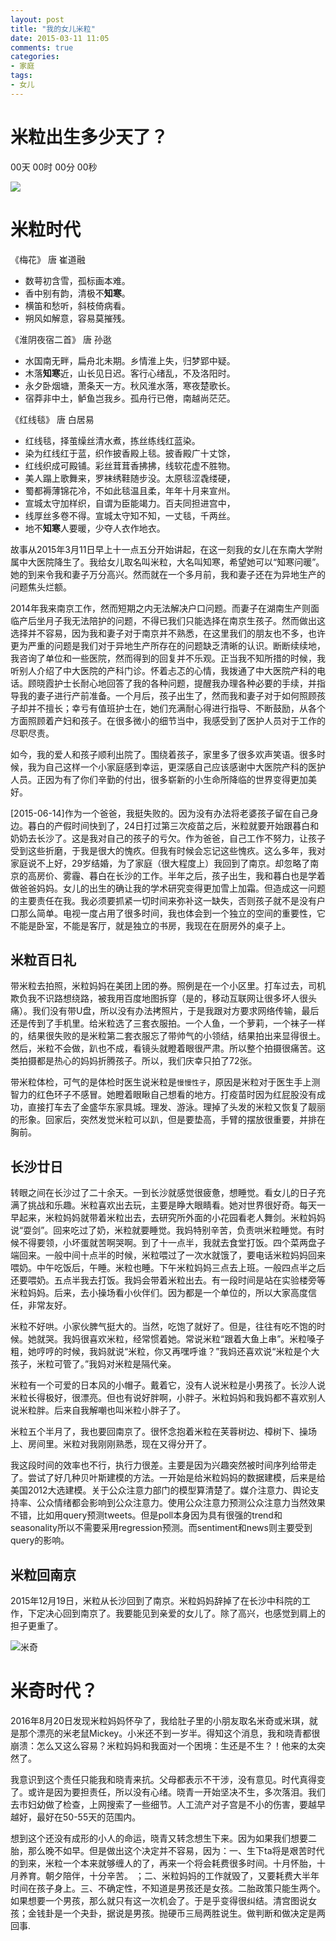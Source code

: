 ```yaml
---
layout: post
title: "我的女儿米粒"
date: 2015-03-11 11:05
comments: true
categories:
- 家庭
tags:
- 女儿
---
```


# 米粒出生多少天了？

<html>
<head>
<meta charset="utf-8">

</head>

<body>

<DIV id="CountMsg" class="HotDate">
<span id="t_d">00天</span>
<span id="t_h">00时</span>
<span id="t_m">00分</span>
<span id="t_s">00秒</span>
</DIV>
<script type="text/javascript">
function getRTime(){
var EndTime= new Date('2015/03/11 11:05:00'); //截止时间
var NowTime = new Date();
var t = NowTime.getTime()-EndTime.getTime();
/*var d=Math.floor(t/1000/60/60/24);
t-=d*(1000*60*60*24);
var h=Math.floor(t/1000/60/60);
t-=h*60*60*1000;
var m=Math.floor(t/1000/60);
t-=m*60*1000;
var s=Math.floor(t/1000);*/

var d=Math.floor(t/1000/60/60/24);
var h=Math.floor(t/1000/60/60%24);
var m=Math.floor(t/1000/60%60);
var s=Math.floor(t/1000%60);

document.getElementById("t_d").innerHTML = d + "天";
document.getElementById("t_h").innerHTML = h + "时";
document.getElementById("t_m").innerHTML = m + "分";
document.getElementById("t_s").innerHTML = s + "秒";
}
setInterval(getRTime,1000);
</script>
</body>
</html>


![](https://gallery.mailchimp.com/c007b6835f6475cf470f6e0ef/images/a4918492-d8c8-4a18-9e1f-93716e8dc526.gif)

# 米粒时代

《梅花》 唐 崔道融

- 数萼初含雪，孤标画本难。
- 香中别有韵，清极不**知寒**。
- 横笛和愁听，斜枝倚病看。
- 朔风如解意，容易莫摧残。

《淮阴夜宿二首》 唐 孙逖

- 水国南无畔，扁舟北未期。乡情淮上失，归梦郢中疑。
- 木落**知寒**近，山长见日迟。客行心绪乱，不及洛阳时。
- 永夕卧烟塘，萧条天一方。秋风淮水落，寒夜楚歌长。
- 宿莽非中土，鲈鱼岂我乡。孤舟行已倦，南越尚茫茫。

《红线毯》 唐 白居易

- 红线毯，择茧缲丝清水煮，拣丝练线红蓝染。
- 染为红线红于蓝，织作披香殿上毯。披香殿广十丈馀，
- 红线织成可殿铺。彩丝茸茸香拂拂，线软花虚不胜物。
- 美人蹋上歌舞来，罗袜绣鞋随步没。太原毯涩毳缕硬，
- 蜀都褥薄锦花冷，不如此毯温且柔，年年十月来宣州。
- 宣城太守加样织，自谓为臣能竭力。百夫同担进宫中，
- 线厚丝多卷不得。宣城太守知不知，一丈毯，千两丝。
- 地不**知寒**人要暖，少夺人衣作地衣。

故事从2015年3月11日早上十一点五分开始讲起，在这一刻我的女儿在东南大学附属中大医院降生了。我给女儿取名叫米粒，大名叫知寒，希望她可以“知寒问暖”。她的到来令我和妻子万分高兴。然而就在一个多月前，我和妻子还在为异地生产的问题焦头烂额。

2014年我来南京工作，然而短期之内无法解决户口问题。而妻子在湖南生产则面临产后坐月子我无法陪护的问题，不得已我们只能选择在南京生孩子。然而做出这选择并不容易，因为我和妻子对于南京并不熟悉，在这里我们的朋友也不多，也许更为严重的问题是我们对于异地生产所存在的问题缺乏清晰的认识。断断续续地，我咨询了单位和一些医院，然而得到的回复并不乐观。正当我不知所措的时候，我听别人介绍了中大医院的产科门诊。怀着忐忑的心情，我拨通了中大医院产科的电话。顾晓霞护士长耐心地回答了我的各种问题，提醒我办理各种必要的手续，并指导我的妻子进行产前准备。一个月后，孩子出生了，然而我和妻子对于如何照顾孩子却并不擅长；幸亏有值班护士在，她们充满耐心得进行指导、不断鼓励，从各个方面照顾着产妇和孩子。在很多微小的细节当中，我感受到了医护人员对于工作的尽职尽责。

如今，我的爱人和孩子顺利出院了。围绕着孩子，家里多了很多欢声笑语。很多时候，我为自己这样一个小家庭感到幸运，更深感自己应该感谢中大医院产科的医护人员。正因为有了你们辛勤的付出，很多崭新的小生命所降临的世界变得更加美好。


[2015-06-14]作为一个爸爸，我挺失败的。因为没有办法将老婆孩子留在自己身边。暮白的产假时间快到了，24日打过第三次疫苗之后，米粒就要开始跟暮白和奶奶去长沙了。这是我对自己的孩子的亏欠。作为爸爸，自己工作不努力，让孩子受到这些折磨，于我是很大的愧疚。但我有时候会忘记这些愧疚。这么多年，我对家庭说不上好，29岁结婚，为了家庭（很大程度上）我回到了南京。却忽略了南京的高房价、雾霾、暮白在长沙的工作。半年之后，孩子出生，我和暮白也是学着做爸爸妈妈。女儿的出生的确让我的学术研究变得更加雪上加霜。但造成这一问题的主要责任在我。我必须要抓紧一切时间来弥补这一缺失，否则孩子就不是没有户口那么简单。电视一度占用了很多时间，我也体会到一个独立的空间的重要性，它不能是卧室，不能是客厅，就是独立的书房，我现在在厨房外的桌子上。


## 米粒百日礼
带米粒去拍照，米粒妈妈在美团上团的券。照例是在一个小区里。打车过去，司机欺负我不识路想绕路，被我用百度地图拆穿（是的，移动互联网让很多坏人很头痛）。我们没有带U盘，所以没有办法拷照片，于是我跟对方要求网络传输，最后还是传到了手机里。给米粒选了三套衣服拍。一个人鱼，一个萝莉，一个袜子一样的，结果很失败的是米粒第二套衣服忘了带帅气的小领结，结果拍出来显得很土。然后，米粒不会做，趴也不成，看镜头就瞪着眼很严肃。所以整个拍摄很痛苦。这类拍摄都是热心的妈妈折腾孩子。所以，我们庆幸只拍了72张。

带米粒体检，可气的是体检时医生说米粒是`慢慢性子`，原因是米粒对于医生手上测智力的红色环子不感冒。她瞪着眼瞅自己想看的地方。打疫苗时因为红屁股没有成功，直接打车去了金盛华东家具城。理发、游泳。理掉了头发的米粒又恢复了靓丽的形象。回家后，突然发觉米粒可以趴，但是要垫高，手臂的摆放很重要，并排在胸前。


## 长沙廿日
转眼之间在长沙过了二十余天。一到长沙就感觉很疲惫，想睡觉。看女儿的日子充满了挑战和乐趣。米粒喜欢出去玩，主要是睁大眼睛看。她对世界很好奇。每天一早起来，米粒妈妈就带着米粒出去，去研究所外面的小花园看老人舞剑。米粒妈妈说“耍剑”。回来吃过了奶，米粒就要睡觉。我妈特别辛苦，负责哄米粒睡觉。有时候不得要领，小坏蛋就苦啊哭啊。到了十一点半，我就去食堂打饭。四个菜两盘子端回来。一般中间十点半的时候，米粒喂过了一次水就饿了，要电话米粒妈妈回来喂奶。中午吃饭后，午睡。米粒也睡。下午米粒妈妈三点去上班。一般四点半之后还要喂奶。五点半我去打饭。我妈会带着米粒出去。有一段时间是站在实验楼旁等米粒妈妈。后来，去小操场看小伙伴们。因为都是一个单位的，所以大家高度信任，非常友好。

米粒不好哄。小家伙脾气挺大的。当然，吃饱了就好了。但是，往往有吃不饱的时候。她就哭。我妈很喜欢米粒，经常惯着她。常说米粒“跟着大鱼上串”。米粒嗓子粗，她哼哼的时候，我妈就说“米粒，你又再嘿呼谁？”我妈还喜欢说“米粒是个大孩子，米粒可管了。”我妈对米粒是隔代亲。

米粒有一个可爱的日本风的小帽子。戴着它，没有人说米粒是小男孩了。长沙人说米粒长得极好，很漂亮。但也有说好胖啊，小胖子。米粒妈妈和我妈都不喜欢别人说米粒胖。后来自我解嘲也叫米粒小胖子了。

米粒五个半月了，我也要回南京了。很怀念抱着米粒在芙蓉树边、樟树下、操场上、房间里。米粒对我刚刚熟悉，现在又得分开了。

我这段时间的效率也不行，执行力很差。主要是因为兴趣突然被时间序列给带走了。尝试了好几种贝叶斯建模的方法。一开始是给米粒妈妈的数据建模，后来是给美国2012大选建模。关于公众注意力部门的模型算清楚了。媒介注意力、舆论支持率、公众情绪都会影响到公众注意力。使用公众注意力预测公众注意力当然效果不错，比如用query预测tweets。但是poll本身因为具有很强的trend和seasonality所以不需要采用regression预测。而sentiment和news则主要受到query的影响。

## 米粒回南京
2015年12月19日，米粒从长沙回到了南京。米粒妈妈辞掉了在长沙中科院的工作，下定决心回到南京了。我要能见到亲爱的女儿了。除了高兴，也感觉到肩上的担子更重了。


![米奇](http://oaf2qt3yk.bkt.clouddn.com/ccbfd89d275f8d58cde3386b5413add0.png)


# 米奇时代？
2016年8月20日发现米粒妈妈怀孕了，我给肚子里的小朋友取名米奇或米琪，就是那个漂亮的米老鼠Mickey。小米还不到一岁半。得知这个消息，我和晓青都很崩溃：怎么又这么容易？米粒妈妈和我面对一个困境：生还是不生？！他来的太突然了。

我意识到这个责任只能我和晓青来抗。父母都表示不干涉，没有意见。时代真得变了。或许是因为要担责任，所以没有心绪。晓青一开始坚决不生，多次落泪。我们去市妇幼做了检查，上网搜索了一些细节。人工流产对子宫是不小的伤害，要越早越好，最好在50-55天的范围内。

想到这个还没有成形的小人的命运，晓青又转念想生下来。因为如果我们想要二胎，那么晚不如早。但是做出这个决定并不容易，因为：一、生下ta将是艰苦时代的到来，米粒一个本来就够缠人的了，再来一个将会耗费很多时间。十月怀胎，十月养育。朝夕陪伴，十分辛苦。
；二、米粒妈妈的工作就毁了，又要耗费大半年时间在孩子身上。三、不确定性，不知道是男孩还是女孩。二胎政策只能生两个。如果想要一个男孩，那么就只有这一次机会了。于是乎变得很纠结。清宫图说女孩；金钱卦是一个夬卦，据说是男孩。抛硬币三局两胜说生。做判断和做决定是两回事.
